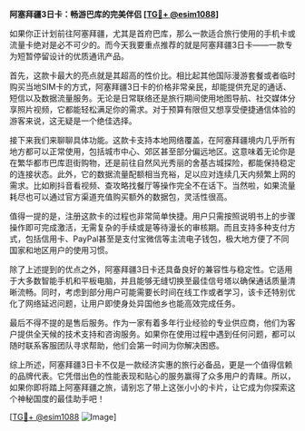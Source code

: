 **阿塞拜疆3日卡：畅游巴库的完美伴侣 [[TG💪+ @esim1088](https://t.me/s/esim1088)]**

如果你正计划前往阿塞拜疆，尤其是首府巴库，那么一款适合旅行使用的手机卡或流量卡绝对是必不可少的。而今天我要重点推荐的就是阿塞拜疆3日卡——一款专为短暂停留设计的优质通讯产品。

首先，这款卡最大的亮点就是其超高的性价比。相比起其他国际漫游套餐或者临时购买当地SIM卡的方式，阿塞拜疆3日卡的价格非常亲民，却能提供充足的通话、短信以及数据流量服务。无论是日常联络还是旅行期间使用地图导航、社交媒体分享照片视频，它都能轻松满足你的需求。对于预算有限但又想享受便捷通信体验的游客来说，这无疑是一个绝佳选择。

接下来我们来聊聊具体功能。这款卡支持本地网络覆盖，在阿塞拜疆境内几乎所有地方都可以正常使用，包括城市中心、郊区甚至部分偏远地区。这意味着无论你是在繁华都市巴库逛街购物，还是前往自然风光秀丽的舍基古城探险，都能保持稳定的连接状态。此外，它的数据流量配额相当充裕，足以应对连续几天内频繁上网的需求。比如刷抖音看视频、查攻略找餐厅等操作完全不在话下。当然啦，如果流量耗尽也可以通过官方渠道充值购买额外的数据包，灵活性很高。

值得一提的是，注册这款卡的过程也非常简单快捷。用户只需按照说明书上的步骤操作即可完成激活，无需复杂的手续或是等待漫长的审核期。而且支持多种支付方式，包括信用卡、PayPal甚至是支付宝微信等主流电子钱包，极大地方便了不同国家和地区用户的使用习惯。

除了上述提到的优点之外，阿塞拜疆3日卡还具备良好的兼容性与稳定性。它适用于大多数智能手机和平板电脑，并且能够无缝切换至最佳信号塔以确保通话质量清晰流畅。同时，考虑到部分用户可能需要长时间在线工作或者学习，该卡还特别优化了网络延迟问题，让用户即使身处异国他乡也能高效完成任务。

最后不得不提的是售后服务。作为一家有着多年行业经验的专业供应商，他们为客户提供全天候的技术支持和咨询服务。如果你在使用过程中遇到任何问题，都可以随时联系客服团队寻求帮助，他们会第一时间为你解决困惑。

综上所述，阿塞拜疆3日卡不仅是一款经济实惠的旅行必备品，更是一个值得信赖的品牌代表。它凭借出色的性能表现和贴心的服务赢得了众多用户的青睐。所以，如果你即将踏上阿塞拜疆之旅，请别忘了带上这张小小的卡片，让它成为你探索这个神秘国度的最佳助手吧！

[[TG💪+ @esim1088](https://t.me/s/esim1088) ![Image](https://i.postimg.cc/4NQfJmqS/Snipaste-2025-05-13-00-14-12.png)]